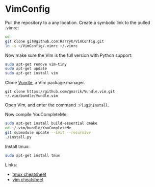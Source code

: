 VimConfig
===============

Pull the repository to a any location. Create a symbolic link to the pulled .vimrc:

```bash
cd
git clone git@github.com:HarryU/VimConfig.git
ln -s ~/VimConfig/.vimrc ~/.vimrc
```
Now make sure the VIm is the full version with Python support:

```bash
sudo apt-get remove vim-tiny
sudo apt-get update
sudo apt-get install vim
```

Clone [Vundle](https://github.com/VundleVim/Vundle.vim), a VIm package manager.

```
git clone https://github.com/gmarik/Vundle.vim.git ~/.vim/bundle/Vundle.vim
```

Open VIm, and enter the command ```:PluginInstall```.

Now compile YouCompleteMe:

```bash
sudo apt-get install build-essential cmake
cd ~/.vim/bundle/YouCompleteMe
git submodule update --init --recursive
./install.py
```

Install tmux:
```bash
sudo apt-get install tmux
```

Links:

* [tmux cheatsheet](https://linuxacademy.com/blog/wp-content/uploads/2016/08/tmux-3.png)
* [vim cheatsheet](http://www.viemu.com/vi-vim-cheat-sheet.gif)
